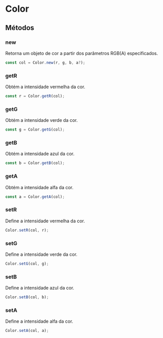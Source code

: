 # Color

## Métodos

### new

Retorna um objeto de cor a partir dos parâmetros RGB(A) especificados.

```js
const col = Color.new(r, g, b, a?);
```

### getR

Obtém a intensidade vermelha da cor.

```js
const r = Color.getR(col);
```

### getG

Obtém a intensidade verde da cor.

```js
const g = Color.getG(col);
```

### getB

Obtém a intensidade azul da cor.

```js
const b = Color.getB(col);
```

### getA

Obtém a intensidade alfa da cor.

```js
const a = Color.getA(col);
```

### setR

Define a intensidade vermelha da cor.

```js
Color.setR(col, r);
```

### setG

Define a intensidade verde da cor.

```js
Color.setG(col, g);
```

### setB

Define a intensidade azul da cor.

```js
Color.setB(col, b);
```

### setA

Define a intensidade alfa da cor.

```js
Color.setA(col, a);
```